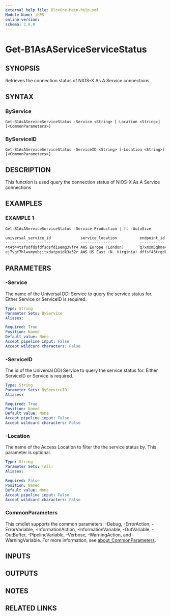 ```yaml
---
external help file: BloxOne-Main-help.xml
Module Name: ibPS
online version:
schema: 2.0.0
---
```


# Get-B1AsAServiceServiceStatus

## SYNOPSIS
Retrieves the connection status of NIOS-X As A Service connections

## SYNTAX

### ByService
```
Get-B1AsAServiceServiceStatus -Service <String> [-Location <String>] [<CommonParameters>]
```

### ByServiceID
```
Get-B1AsAServiceServiceStatus -ServiceID <String> [-Location <String>] [<CommonParameters>]
```

## DESCRIPTION
This function is used query the connection status of NIOS-X As A Service connections

## EXAMPLES

### EXAMPLE 1
```powershell
Get-B1AsAServiceServiceStatus -Service Production | ft -AutoSize

universal_service_id             service_location          endpoint_id                       access_location_id               access_location_name access_location_country status    identity                    wan_ip_addresses  lan_subnets
--------------------             ----------------          -----------                       ------------------               -------------------- ----------------------- ------    --------                    ----------------  -----------
4t4t44tsfsdfdsfdfsdsfdisemg3vfr4 AWS Europe (London)       q7xmxm5qhmavsq3v6eetwfkvlvg5uqk5  ay7ng7ggcisiolqya4iafozsisemg3vf Head-Office          United Kingdom          Connected dfsgfsrt443f.infoblox.com   {88.88.88.88}     {10.12.0.0/16}
ej7vgf7hlwxmyubjitxdatpnidk3a32r AWS US East (N. Virginia) dffsf43trgd8j489tjg89e4hrgregdfs  xzf4k74qfdsf4fsegf4tgr4etgedsg45 US-Office            United Kingdom          Connected fdsfsdfg54gf.infoblox.com   {66.66.66.66}     {10.13.0.0/16}
```

## PARAMETERS

### -Service
The name of the Universal DDI Service to query the service status for.
Either Service or ServiceID is required.

```yaml
Type: String
Parameter Sets: ByService
Aliases:

Required: True
Position: Named
Default value: None
Accept pipeline input: False
Accept wildcard characters: False
```

### -ServiceID
The id of the Universal DDI Service to query the service status for.
Either ServiceID or Service is required.

```yaml
Type: String
Parameter Sets: ByServiceID
Aliases:

Required: True
Position: Named
Default value: None
Accept pipeline input: False
Accept wildcard characters: False
```

### -Location
The name of the Access Location to filter the the service status by.
This parameter is optional.

```yaml
Type: String
Parameter Sets: (All)
Aliases:

Required: False
Position: Named
Default value: None
Accept pipeline input: False
Accept wildcard characters: False
```

### CommonParameters
This cmdlet supports the common parameters: -Debug, -ErrorAction, -ErrorVariable, -InformationAction, -InformationVariable, -OutVariable, -OutBuffer, -PipelineVariable, -Verbose, -WarningAction, and -WarningVariable. For more information, see [about_CommonParameters](http://go.microsoft.com/fwlink/?LinkID=113216).

## INPUTS

## OUTPUTS

## NOTES

## RELATED LINKS
